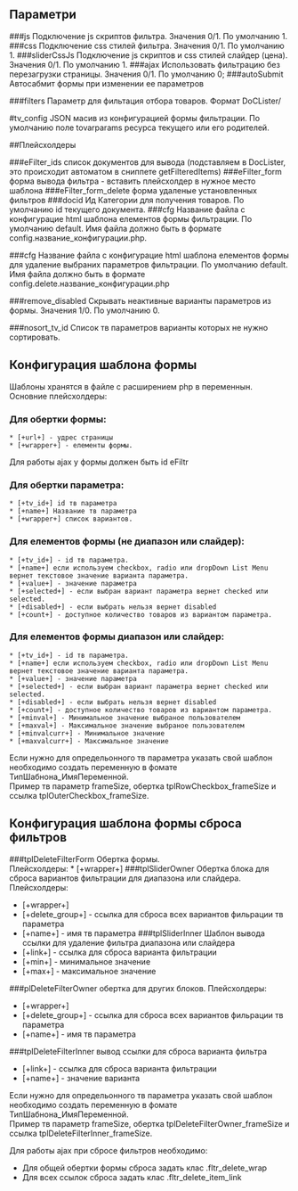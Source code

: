 ## Параметри

###js
Подключение js скриптов фильтра. Значения 0/1. По умолчанию 1.
###css
Подключение css стилей фильтра. Значения 0/1. По умолчанию 1.
###sliderCssJs 
Подключение js скриптов и css стилей  слайдер (цена). Значения 0/1. По умолчанию 1.
###ajax
Использовать фильтрацию без перезагрузки страницы. Значения 0/1. По умолчанию  0;
###autoSubmit
Автосабмит формы при изменении ее параметров

###filters
Параметр  для фильтация отбора товаров. Формат DoCLister/

#tv_config
JSON масив из конфигурацией формы фильтрации. По умолчанию поле tovarparams ресурса текущего или его родителей.


##Плейсхолдеры

###eFilter_ids
список документов для вывода (подставляем в DocLister, это происходит автоматом в сниппете getFilteredItems)
###eFilter_form
форма вывода фильтра - вставить плейсхолдер в нужное место шаблона
###eFilter_form_delete
форма удаленые установленных фильтров
###docid 
Ид Категории для получения товаров. По умолчанию id текущего документа.
###cfg
Название файла с конфигурацие html шаблона елементов формы фильтрации. По умолчанию default.
Имя файла должно быть в формате config.название_конфигурации.php.

###cfg
Название файла с конфигурацие html шаблона елементов формы для удаление выбраних параметров фильтрации. По умолчанию default.
Имя файла должно быть в формате config.delete.название_конфигурации.php

###remove_disabled
Скрывать неактивные варианты параметров из формы. Значения 1/0. По умолчанию 0.

###nosort_tv_id 
Список тв параметров варианты которых не нужно сортировать.


## Конфигурация шаблона формы
Шаблоны хранятся в файле с расширением php в переменнын.
Основние плейсхолдеры:
### Для обертки формы:
    * [+url+] - удрес страницы
    * [+wrapper+] - елементы формы.
Для работы ajax у формы должен быть id eFiltr
    

### Для обертки параметра:
    * [+tv_id+] id тв параметра   
    * [+name+] Название тв параметра
    * [+wrapper+] список вариантов.

### Для елементов формы (не диапазон или слайдер):
    * [+tv_id+] - id тв параметра.
    * [+name+] если используем checkbox, radio или dropDown List Menu вернет текстовое значение варианта параметра.
    * [+value+] - значение параметра
    * [+selected+] - если выбран вариант параметра вернет checked или selected.
    * [+disabled+] - если выбрать нельзя вернет disabled
    * [+count+] - доступное количество товаров из вариантом параметра.
    
### Для елементов формы диапазон или слайдер:
    * [+tv_id+] - id тв параметра.
    * [+name+] если используем checkbox, radio или dropDown List Menu вернет текстовое значение варианта параметра.
    * [+value+] - значение параметра
    * [+selected+] - если выбран вариант параметра вернет checked или selected.
    * [+disabled+] - если выбрать нельзя вернет disabled
    * [+count+] - доступное количество товаров из вариантом параметра.
    * [+minval+] - Минимальное значение выбраное пользователем
    * [+maxval+] - Максимальное значение выбраное пользователем
    * [+minvalcurr+] - Минимальное значение
    * [+maxvalcurr+] - Максимальное значение
    
Если нужно для определьонного тв параметра указать свой шаблон необходимо создать переменную в фомате  
ТипШабнона_ИмяПеременной.    
Пример тв параметр frameSize, обертка tplRowCheckbox_frameSize и ссылка tplOuterCheckbox_frameSize.  



## Конфигурация шаблона формы сброса фильтров
###tplDeleteFilterForm
Обертка формы.  
Плейсхолдеры: 
    * [+wrapper+] 
###tplSliderOwner 
Обертка блока для сброса вариантов фильтрации для диапазона или слайдера.  
Плейсхолдеры:
* [+wrapper+]
* [+delete_group+] - ссылка для сброса всех вариантов фильрации тв параметра
* [+name+] - имя тв параметра
###tplSliderInner
Шаблон вывода ссылки для удаление фильтра диапазона или слайдера
* [+link+] - ссылка для сброса варианта фильтрации
* [+min+] - минимальное значение
* [+max+] - максимальное значение

###plDeleteFilterOwner
обертка для других блоков.
Плейсхолдеры:
* [+wrapper+]
* [+delete_group+] - ссылка для сброса всех вариантов фильрации тв параметра
* [+name+] - имя тв параметра

###tplDeleteFilterInner
вывод ссылки для сброса варианта фильтра
* [+link+] - ссылка для сброса варианта фильтрации
* [+name+] - значение варианта


Если нужно для определьонного тв параметра указать свой шаблон необходимо создать переменную в фомате
ТипШабнона_ИмяПеременной.  
Пример тв параметр frameSize, обертка tplDeleteFilterOwner_frameSize и ссылка tplDeleteFilterInner_frameSize.


Для работы ajax при сбросе фильтров необходимо:
* Для общей обертки формы сброса задать клас .fltr_delete_wrap  
* Для всех ссылок сброса задать клас .fltr_delete_item_link  